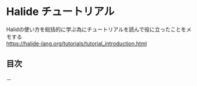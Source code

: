 # Halide チュートリアル
Halidの使い方を総括的に学ぶ為にチュートリアルを読んで役に立ったことをメモする  
https://halide-lang.org/tutorials/tutorial_introduction.html

## 目次
－